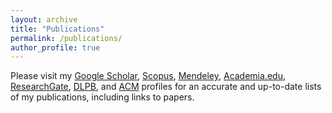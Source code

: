 ```yaml
---
layout: archive
title: "Publications"
permalink: /publications/
author_profile: true
---
```


Please visit my [Google Scholar](http://scholar.google.com/citations?user=VGr54BoAAAAJ&hl=en), [Scopus](https://www.scopus.com/authid/detail.uri?authorId=15060220700), [Mendeley](http://www.mendeley.com/profiles/bilge-mutlu/), [Academia.edu](http://wisc.academia.edu/BilgeMutlu), [ResearchGate](https://www.researchgate.net/profile/Bilge_Mutlu/), [DLPB](http://www.informatik.uni-trier.de/~ley/pers/hd/m/Mutlu:Bilge.html), and [ACM](http://dl.acm.org/author_page.cfm?id=81310500023) profiles for an accurate and up-to-date lists of my publications, including links to papers.
